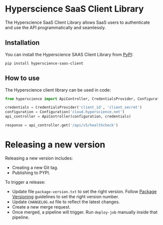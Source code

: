 # Hyperscience SaaS Client Library
The Hyperscience SaaS Client Library allows SaaS users to authenticate and use the API programmatically and seamlessly.

## Installation

You can install the Hyperscience SAAS Client Library from [PyPI](https://pypi.org/project/hyperscience-saas-client/):

    pip install hyperscience-saas-client

## How to use
The Hyperscience client library can be used in code:
```python
from hyperscience import ApiController, CredentialsProvider, Configuration

credentials = CredentialsProvider('client_id', 'client_secret')            
configuration = Configuration('cloud.hyperscience.net')
api_controller = ApiController(configuration, credentials)

response = api_controller.get('/api/v5/healthcheck')
```

# Releasing a new version

Releasing a new version includes:
- Creating a new Git tag.
- Publishing to PYPI.

To trigger a release:
- Update file `package-version.txt` to set the right version. Follow
  [Package Versioning](https://semver.org/)
  guidelines to set the right version number. 
- Update `CHANGELOG.md` file to
  reflect the latest changes.
- Create a new merge request.
- Once merged, a pipeline will trigger. Run `deploy-job` manually inside that
  pipeline.